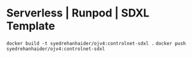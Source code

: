 # Serverless | Runpod | SDXL Template

```docker build -t syedrehanhaider/ojv4:controlnet-sdxl .```
```docker push syedrehanhaider/ojv4:controlnet-sdxl```